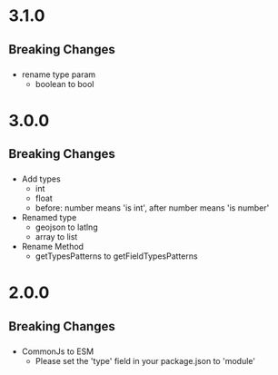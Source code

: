# 3.1.0

## Breaking Changes

###

- rename type param
  - boolean to bool

# 3.0.0

## Breaking Changes

###

- Add types
  - int
  - float
  - before: number means 'is int', after number means 'is number'
- Renamed type
  - geojson to latlng
  - array to list
- Rename Method
  - getTypesPatterns to getFieldTypesPatterns

# 2.0.0

## Breaking Changes

###

- CommonJs to ESM
  - Please set the 'type' field in your package.json to 'module'
